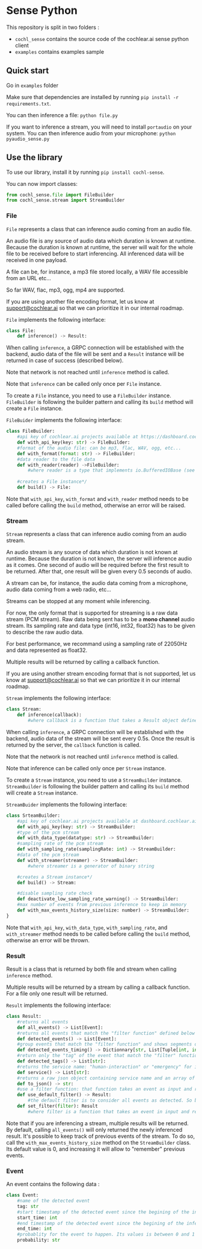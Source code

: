 # Sense Python

This repository is split in two folders : 
- `cochl_sense` contains the source code of the cochlear.ai sense python client
- `examples` contains examples sample

## Quick start

Go in `examples` folder

Make sure that dependencies are installed by running `pip install -r requirements.txt`.

You can then inference a file: `python file.py`


If you want to inference a stream, you will need to install `portaudio` on your system.
You can then inference audio from your microphone: `python pyaudio_sense.py`

## Use the library

To use our library, install it by running `pip install cochl-sense`.

You can now import classes:
```python
from cochl_sense.file import FileBuilder
from cochl_sense.stream import StreamBuilder
```

### File

`File` represents a class that can inference audio coming from an audio file.

An audio file is any source of audio data which duration is known at runtime.
Because the duration is known at runtime, the server will wait for the whole file to be received before 
to start inferencing. All inferenced data will be received in one payload.

A file can be, for instance, a mp3 file stored locally, a WAV file accessible from an URL etc...

So far WAV, flac, mp3, ogg, mp4 are supported.

If you are using another file encoding format, let us know at support@cochlear.ai so that we can prioritize it in our internal roadmap.

`File` implements the following interface: 

```python
class File:
    def inference() -> Result: 
```

When calling `inference`, a GRPC connection will be established with the backend, audio data of the file will be sent and a `Result` instance will be returned in case of success (described below).

Note that network is not reached until `inference` method is called.

Note that `inference` can be called only once per `File` instance.

To create a `File` instance, you need to use a `FileBuilder` instance. `FileBuilder` is following the builder pattern and calling its `build` method will create a `File` instance.

`FileBuider` implements the following interface:

```python
class FileBuilder: 
    #api key of cochlear.ai projects available at https://dashboard.cochlear.ai
    def with_api_key(key: str) -> FileBuilder:
    #format of the audio file: can be mp3, flac, WAV, ogg, etc...
    def with_format(format: str) -> FileBuilder:
    #data reader to the file data
    def with_reader(reader) ->FileBuilder:
        #where reader is a type that implements io.BufferedIOBase (see https://docs.python.org/3/library/io.html#io.BufferedIOBase)
    
    #creates a File instance*/
    def build() -> File:
```

Note that `with_api_key`, `with_format` and `with_reader` method needs to be called before calling the `build` method, otherwise an error will be raised.

### Stream

`Stream` represents a class that can inference audio coming from an audio stream.

An audio stream is any source of data which duration is not known at runtime. 
Because the duration is not known, the server will inference audio as it comes. One second of audio will be required before the first result to be returned. After that, one result will be given every 0.5 seconds of audio.

A stream can be, for instance, the audio data coming from a microphone, audio data coming from a web radio, etc...

Streams can be stopped at any moment while inferencing.

For now, the only format that is supported for streaming is a raw data stream (PCM stream). 
Raw data being sent has to be a **mono channel** audio stream. Its sampling rate and data type (int16, int32, float32) has to be given to describe the raw audio data. 

For best performance, we recommand using a sampling rate of 22050Hz and data represented as float32.

Multiple results will be returned by calling a callback function.

If you are using another stream encoding format that is not supported, let us know at support@cochlear.ai so that we can prioritize it in our internal roadmap.

`Stream` implements the following interface: 

```python
class Stream:
    def inference(callback):
        #where callback is a function that takes a Result object defined as below
```

When calling `inference`, a GRPC connection will be established with the backend, audio data of the stream will be sent every 0.5s.
Once the result is returned by the server, the `callback` function is called.

Note that the network is not reached until `inference` method is called.

Note that inference can be called only once per `Stream` instance.

To create a `Stream` instance, you need to use a `StreamBuilder` instance. `StreamBuilder` is following the builder pattern and calling its `build` method will create a `Stream` instance.

`StreamBuider` implements the following interface:

```python
class SrteamBuilder:
    #api key of cochlear.ai projects available at dashboard.cochlear.ai
    def with_api_key(key: str) -> StreamBuilder:
    #type of the pcm stream
    def with_data_type(datatype: str) -> StreamBuilder:
    #sampling rate of the pcm stream
    def with_sampling_rate(samplingRate: int) -> StreamBuilder:
    #data of the pcm stream
    def with_streamer(streamer) -> StreamBuilder:
        #where streamer is a generator of binary string

    #creates a Stream instance*/
    def build() -> Stream:

    #disable sampling rate check
    def deactivate_low_sampling_rate_warning() -> StreamBuilder:
    #max number of events from previous inference to keep in memory
    def with_max_events_history_size(size: number) -> StreamBuilder:
}
```

Note that `with_api_key`, `with_data_type`, `with_sampling_rate`, and `with_streamer` method needs to be called before calling the `build` method, otherwise an error will be thrown.


### Result

Result is a class that is returned by both file and stream when calling `inference` method.

Multiple results will be returned by a stream by calling a callback function. For a file only one result will be returned.

`Result` implements the following interface:
```python
class Result:
    #returns all events
    def all_events() -> List[Event]:
    #returns all events that match the "filter function" defined below
    def detected_events() -> List[Event]:
    #group events that match the "filter function" and shows segments of time of when events were detected
    def detected_events_timing() -> Dictionnary[str, List[Tuple[int, int]]]:
    #return only the "tag" of the event that match the "filter" function
    def detected_tags() -> List[str]:
    #returns the service name: "human-interaction" or "emergency" for instance*/
    def service() -> List[str]:
    #returns a raw json object containing service name and an array of events
    def to_json() -> str:
    #use a filter function: that function takes an event as input and return a boolean. An event will be "detected" if the filter function returns true for that event
    def use_default_filter() -> Result:
        #the default filter is to consider all events as detected. So by default, allEvents() and detectedEvents() will return the same result
    def set_filter(filter): Result
        #where filter is a function that takes an event in input and returns a boolean
```

Note that if you are inferencing a stream, multiple results will be returned. By default, calling `all_events()` will only returned the newly inferenced result.
It's possible to keep track of previous events of the stream. To do so, call the `with_max_events_history_size` method on the `StreamBuilder` class. Its default value is 0,
and increasing it will allow to "remember" previous events. 

### Event

An event contains the following data :

```python
class Event:
    #name of the detected event
    tag: str
    #start timestamp of the detected event since the begining of the inference
    start_time: int
    #end timestamp of the detected event since the begining of the inference
    end_time: int
    #probablity for the event to happen. Its values is between 0 and 1
    probability: str
```
